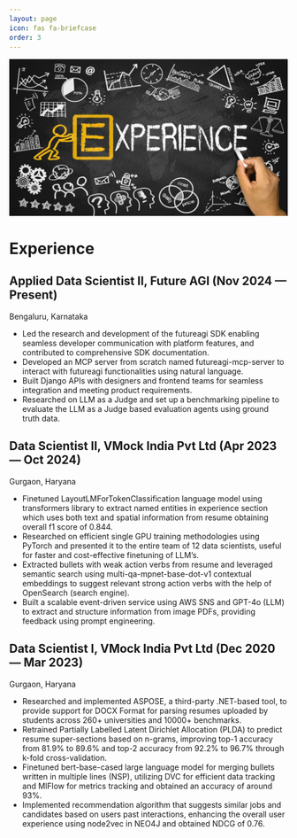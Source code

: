 ```yaml
---
layout: page
icon: fas fa-briefcase
order: 3
---
```


![Experience](../assets/images/experience.jpeg)

# Experience

## Applied Data Scientist II, Future AGI (Nov 2024 — Present)
Bengaluru, Karnataka
- Led the research and development of the futureagi SDK enabling seamless developer communication with platform features, and contributed to comprehensive SDK documentation.
- Developed an MCP server from scratch named futureagi-mcp-server to interact with futureagi functionalities using natural language.
- Built Django APIs with designers and frontend teams for seamless integration and meeting product requirements.
- Researched on LLM as a Judge and set up a benchmarking pipeline to evaluate the LLM as a Judge based evaluation agents using ground truth data.

## Data Scientist II, VMock India Pvt Ltd (Apr 2023 — Oct 2024)
Gurgaon, Haryana
- Finetuned LayoutLMForTokenClassification language model using transformers library to extract named entities in experience section which uses both text and spatial information from resume obtaining overall f1 score of 0.844.
- Researched on efficient single GPU training methodologies using PyTorch and presented it to the entire team of 12 data scientists, useful for faster and cost-effective finetuning of LLM’s.
- Extracted bullets with weak action verbs from resume and leveraged semantic search using multi-qa-mpnet-base-dot-v1 contextual embeddings to suggest relevant strong action verbs with the help of OpenSearch (search engine).
- Built a scalable event-driven service using AWS SNS and GPT-4o (LLM) to extract and structure information from image PDFs, providing feedback using prompt engineering.

## Data Scientist I, VMock India Pvt Ltd (Dec 2020 — Mar 2023)
Gurgaon, Haryana
- Researched and implemented ASPOSE, a third-party .NET-based tool, to provide support for DOCX Format for parsing resumes uploaded by students across 260+ universities and 10000+ benchmarks.
- Retrained Partially Labelled Latent Dirichlet Allocation (PLDA) to predict resume super-sections based on n-grams, improving top-1 accuracy from 81.9% to 89.6% and top-2 accuracy from 92.2% to 96.7% through k-fold cross-validation.
- Finetuned bert-base-cased large language model for merging bullets written in multiple lines (NSP), utilizing DVC for efficient data tracking and MlFlow for metrics tracking and obtained an accuracy of around 93%.
- Implemented recommendation algorithm that suggests similar jobs and candidates based on users past interactions, enhancing the overall user experience using node2vec in NEO4J and obtained NDCG of 0.76.
